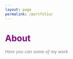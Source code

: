```yaml
---
layout: page
permalink: /portfolio/
---
```

# <span style="color:purple">About</span>
<span style="color:grey"> *Here you can some of my work* 
</span>